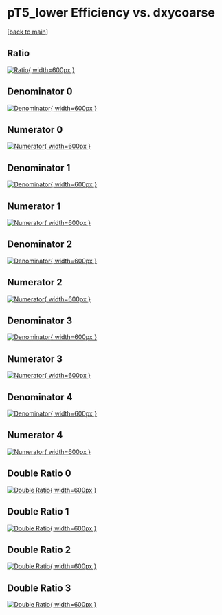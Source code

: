 # pT5_lower Efficiency vs. dxycoarse

[[back to main](./)]



## Ratio

[![Ratio](../mtv/var/pT5_lower_xtr_321_-1_eff_dxycoarse.png){ width=600px }](../mtv/var/pT5_lower_xtr_321_-1_eff_dxycoarse.pdf)

## Denominator 0

[![Denominator](../mtv/den/pT5_lower_xtr_321_-1_eff_dxycoarse_den0.png){ width=600px }](../mtv/den/pT5_lower_xtr_321_-1_eff_dxycoarse_den0.pdf)

## Numerator 0

[![Numerator](../mtv/num/pT5_lower_xtr_321_-1_eff_dxycoarse_num0.png){ width=600px }](../mtv/num/pT5_lower_xtr_321_-1_eff_dxycoarse_num0.pdf)

## Denominator 1

[![Denominator](../mtv/den/pT5_lower_xtr_321_-1_eff_dxycoarse_den1.png){ width=600px }](../mtv/den/pT5_lower_xtr_321_-1_eff_dxycoarse_den1.pdf)

## Numerator 1

[![Numerator](../mtv/num/pT5_lower_xtr_321_-1_eff_dxycoarse_num1.png){ width=600px }](../mtv/num/pT5_lower_xtr_321_-1_eff_dxycoarse_num1.pdf)

## Denominator 2

[![Denominator](../mtv/den/pT5_lower_xtr_321_-1_eff_dxycoarse_den2.png){ width=600px }](../mtv/den/pT5_lower_xtr_321_-1_eff_dxycoarse_den2.pdf)

## Numerator 2

[![Numerator](../mtv/num/pT5_lower_xtr_321_-1_eff_dxycoarse_num2.png){ width=600px }](../mtv/num/pT5_lower_xtr_321_-1_eff_dxycoarse_num2.pdf)

## Denominator 3

[![Denominator](../mtv/den/pT5_lower_xtr_321_-1_eff_dxycoarse_den3.png){ width=600px }](../mtv/den/pT5_lower_xtr_321_-1_eff_dxycoarse_den3.pdf)

## Numerator 3

[![Numerator](../mtv/num/pT5_lower_xtr_321_-1_eff_dxycoarse_num3.png){ width=600px }](../mtv/num/pT5_lower_xtr_321_-1_eff_dxycoarse_num3.pdf)

## Denominator 4

[![Denominator](../mtv/den/pT5_lower_xtr_321_-1_eff_dxycoarse_den4.png){ width=600px }](../mtv/den/pT5_lower_xtr_321_-1_eff_dxycoarse_den4.pdf)

## Numerator 4

[![Numerator](../mtv/num/pT5_lower_xtr_321_-1_eff_dxycoarse_num4.png){ width=600px }](../mtv/num/pT5_lower_xtr_321_-1_eff_dxycoarse_num4.pdf)

## Double Ratio 0

[![Double Ratio](../mtv/ratio/pT5_lower_xtr_321_-1_eff_dxycoarse_ratio0.png){ width=600px }](../mtv/ratio/pT5_lower_xtr_321_-1_eff_dxycoarse_ratio0.pdf)

## Double Ratio 1

[![Double Ratio](../mtv/ratio/pT5_lower_xtr_321_-1_eff_dxycoarse_ratio1.png){ width=600px }](../mtv/ratio/pT5_lower_xtr_321_-1_eff_dxycoarse_ratio1.pdf)

## Double Ratio 2

[![Double Ratio](../mtv/ratio/pT5_lower_xtr_321_-1_eff_dxycoarse_ratio2.png){ width=600px }](../mtv/ratio/pT5_lower_xtr_321_-1_eff_dxycoarse_ratio2.pdf)

## Double Ratio 3

[![Double Ratio](../mtv/ratio/pT5_lower_xtr_321_-1_eff_dxycoarse_ratio3.png){ width=600px }](../mtv/ratio/pT5_lower_xtr_321_-1_eff_dxycoarse_ratio3.pdf)

